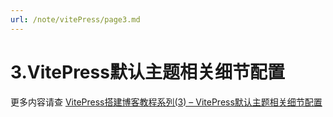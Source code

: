 ```yaml
---
url: /note/vitePress/page3.md
---
```

# 3.VitePress默认主题相关细节配置

更多内容请查
[VitePress搭建博客教程系列(3) – VitePress默认主题相关细节配置](http://www.qianduan8.com/2030.html)

